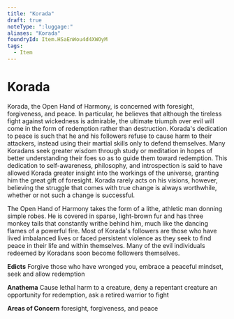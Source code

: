 ```yaml
---
title: "Korada"
draft: true
noteType: ":luggage:"
aliases: "Korada"
foundryId: Item.HSaEnWou4d4XWOyM
tags:
  - Item
---
```


# Korada

Korada, the Open Hand of Harmony, is concerned with foresight, forgiveness, and peace. In particular, he believes that although the tireless fight against wickedness is admirable, the ultimate triumph over evil will come in the form of redemption rather than destruction. Korada's dedication to peace is such that he and his followers refuse to cause harm to their attackers, instead using their martial skills only to defend themselves. Many Koradans seek greater wisdom through study or meditation in hopes of better understanding their foes so as to guide them toward redemption. This dedication to self-awareness, philosophy, and introspection is said to have allowed Korada greater insight into the workings of the universe, granting him the great gift of foresight. Korada rarely acts on his visions, however, believing the struggle that comes with true change is always worthwhile, whether or not such a change is successful.

The Open Hand of Harmony takes the form of a lithe, athletic man donning simple robes. He is covered in sparse, light-brown fur and has three monkey tails that constantly writhe behind him, much like the dancing flames of a powerful fire. Most of Korada's followers are those who have lived imbalanced lives or faced persistent violence as they seek to find peace in their life and within themselves. Many of the evil individuals redeemed by Koradans soon become followers themselves.

**Edicts** Forgive those who have wronged you, embrace a peaceful mindset, seek and allow redemption

**Anathema** Cause lethal harm to a creature, deny a repentant creature an opportunity for redemption, ask a retired warrior to fight

**Areas of Concern** foresight, forgiveness, and peace
